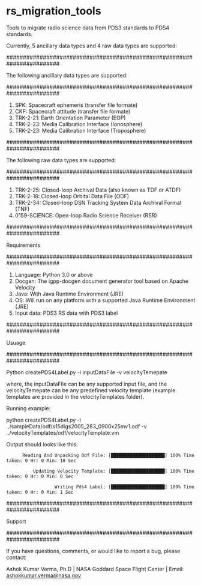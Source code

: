 # rs_migration_tools
Tools to migrate radio science data from PDS3 standards to PDS4 standards.


Currently, 5 ancillary data types and 4 raw data types are supported:

########################################################################

The following ancillary data types are supported:

########################################################################
1. SPK: Spacecraft ephemeris (transfer file formate)
2. CKF: Spacecraft attitude (transfer file formate)
3. TRK-2-21: Earth Orientation Parameter (EOP)
4. TRK-2-23: Media Calibration Interface (Ionosphere)
5. TRK-2-23: Media Calibration Interface (Troposphere)

########################################################################

The following raw data types are supported:

########################################################################
1. TRK-2-25: Closed-loop Archival Data (also known as TDF or ATDF)
2. TRK-2-18: Closed-loop Orbital Data File (ODF)
3. TRK-2-34: Closed-loop DSN Tracking System Data Archival Format (TNF)
4. 0159-SCIENCE: Open-loop Radio Science Receiver (RSR)

########################################################################

Requirements

########################################################################

1. Language: Python 3.0 or above
2. Docgen: The igpp-docgen document generator tool based on Apache Velocity
3. Java: With Java Runtime Environment (JRE)
4. OS: Will run on any platform with a supported Java Runtime Environment (JRE)
5. Input data: PDS3 RS data with PDS3 label 


########################################################################

Usuage

########################################################################

Python createPDS4Label.py -i inputDataFile -v velocityTemepate

where, the inputDataFile can be any supported input file, and the velocityTemepate 
can be any predefined velocity template (example templates are provided in the 
velocityTemplates folder).

Running example:

python createPDS4Label.py -i ../sampleData/odf/s15digs2005_283_0900x25mv1.odf -v ../velocityTemplates/odf/velocityTemplate.vm

Output should looks like this:

          Reading And Unpacking Odf File: [████████████████████] 100% Time taken: 0 Hr: 0 Min: 10 Sec 

              Updating Velocity Template: [████████████████████] 100% Time taken: 0 Hr: 0 Min: 0 Sec 

                      Writing Pds4 Label: [████████████████████] 100% Time taken: 0 Hr: 0 Min: 1 Sec 


########################################################################

Support

########################################################################

If you have questions, comments, or would like to report a bug, please contact:

Ashok Kumar Verma, Ph.D | NASA Goddard Space Flight Center | Email: ashokkumar.verma@nasa.gov
